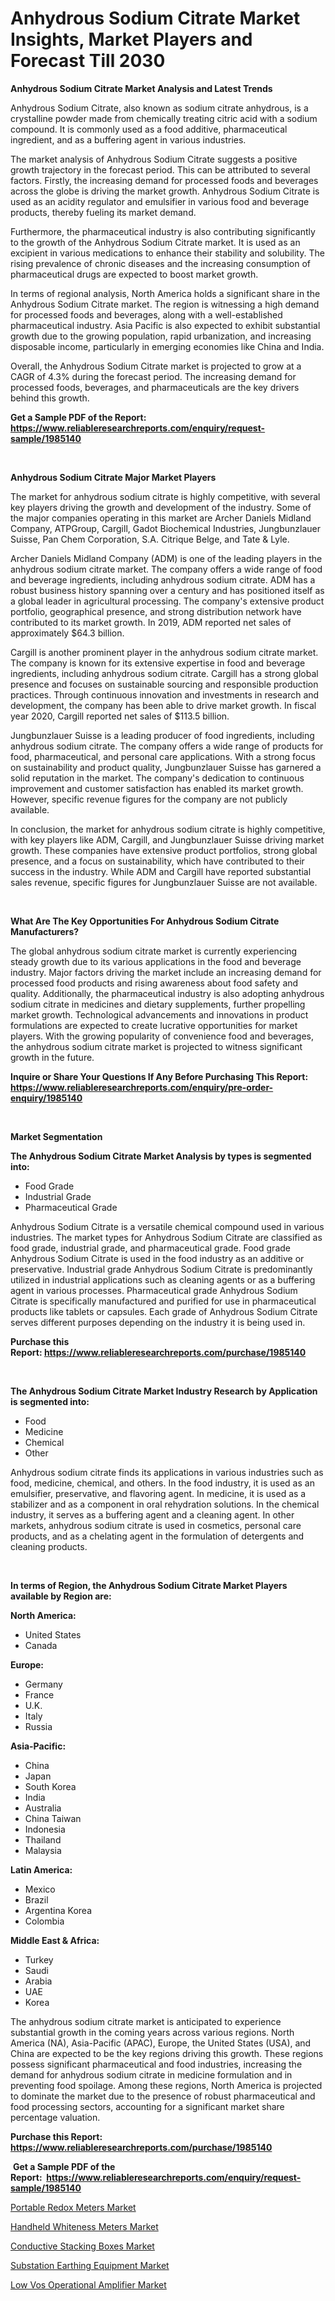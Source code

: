 <p><h1>Anhydrous Sodium Citrate Market Insights, Market Players and Forecast Till 2030</h1></p><p><strong>Anhydrous Sodium Citrate Market Analysis and Latest Trends</strong></p>
<p><p>Anhydrous Sodium Citrate, also known as sodium citrate anhydrous, is a crystalline powder made from chemically treating citric acid with a sodium compound. It is commonly used as a food additive, pharmaceutical ingredient, and as a buffering agent in various industries.</p><p>The market analysis of Anhydrous Sodium Citrate suggests a positive growth trajectory in the forecast period. This can be attributed to several factors. Firstly, the increasing demand for processed foods and beverages across the globe is driving the market growth. Anhydrous Sodium Citrate is used as an acidity regulator and emulsifier in various food and beverage products, thereby fueling its market demand.</p><p>Furthermore, the pharmaceutical industry is also contributing significantly to the growth of the Anhydrous Sodium Citrate market. It is used as an excipient in various medications to enhance their stability and solubility. The rising prevalence of chronic diseases and the increasing consumption of pharmaceutical drugs are expected to boost market growth.</p><p>In terms of regional analysis, North America holds a significant share in the Anhydrous Sodium Citrate market. The region is witnessing a high demand for processed foods and beverages, along with a well-established pharmaceutical industry. Asia Pacific is also expected to exhibit substantial growth due to the growing population, rapid urbanization, and increasing disposable income, particularly in emerging economies like China and India.</p><p>Overall, the Anhydrous Sodium Citrate market is projected to grow at a CAGR of 4.3% during the forecast period. The increasing demand for processed foods, beverages, and pharmaceuticals are the key drivers behind this growth.</p></p>
<p><strong>Get a Sample PDF of the Report:&nbsp; <a href="https://www.reliableresearchreports.com/enquiry/request-sample/1985140">https://www.reliableresearchreports.com/enquiry/request-sample/1985140</a></strong></p>
<p>&nbsp;</p>
<p><strong>Anhydrous Sodium Citrate Major Market Players</strong></p>
<p><p>The market for anhydrous sodium citrate is highly competitive, with several key players driving the growth and development of the industry. Some of the major companies operating in this market are Archer Daniels Midland Company, ATPGroup, Cargill, Gadot Biochemical Industries, Jungbunzlauer Suisse, Pan Chem Corporation, S.A. Citrique Belge, and Tate & Lyle.</p><p>Archer Daniels Midland Company (ADM) is one of the leading players in the anhydrous sodium citrate market. The company offers a wide range of food and beverage ingredients, including anhydrous sodium citrate. ADM has a robust business history spanning over a century and has positioned itself as a global leader in agricultural processing. The company's extensive product portfolio, geographical presence, and strong distribution network have contributed to its market growth. In 2019, ADM reported net sales of approximately $64.3 billion.</p><p>Cargill is another prominent player in the anhydrous sodium citrate market. The company is known for its extensive expertise in food and beverage ingredients, including anhydrous sodium citrate. Cargill has a strong global presence and focuses on sustainable sourcing and responsible production practices. Through continuous innovation and investments in research and development, the company has been able to drive market growth. In fiscal year 2020, Cargill reported net sales of $113.5 billion.</p><p>Jungbunzlauer Suisse is a leading producer of food ingredients, including anhydrous sodium citrate. The company offers a wide range of products for food, pharmaceutical, and personal care applications. With a strong focus on sustainability and product quality, Jungbunzlauer Suisse has garnered a solid reputation in the market. The company's dedication to continuous improvement and customer satisfaction has enabled its market growth. However, specific revenue figures for the company are not publicly available.</p><p>In conclusion, the market for anhydrous sodium citrate is highly competitive, with key players like ADM, Cargill, and Jungbunzlauer Suisse driving market growth. These companies have extensive product portfolios, strong global presence, and a focus on sustainability, which have contributed to their success in the industry. While ADM and Cargill have reported substantial sales revenue, specific figures for Jungbunzlauer Suisse are not available.</p></p>
<p>&nbsp;</p>
<p><strong>What Are The Key Opportunities For Anhydrous Sodium Citrate Manufacturers?</strong></p>
<p><p>The global anhydrous sodium citrate market is currently experiencing steady growth due to its various applications in the food and beverage industry. Major factors driving the market include an increasing demand for processed food products and rising awareness about food safety and quality. Additionally, the pharmaceutical industry is also adopting anhydrous sodium citrate in medicines and dietary supplements, further propelling market growth. Technological advancements and innovations in product formulations are expected to create lucrative opportunities for market players. With the growing popularity of convenience food and beverages, the anhydrous sodium citrate market is projected to witness significant growth in the future.</p></p>
<p><strong>Inquire or Share Your Questions If Any Before Purchasing This Report: <a href="https://www.reliableresearchreports.com/enquiry/pre-order-enquiry/1985140">https://www.reliableresearchreports.com/enquiry/pre-order-enquiry/1985140</a></strong></p>
<p>&nbsp;</p>
<p><strong>Market Segmentation</strong></p>
<p><strong>The Anhydrous Sodium Citrate Market Analysis by types is segmented into:</strong></p>
<p><ul><li>Food Grade</li><li>Industrial Grade</li><li>Pharmaceutical Grade</li></ul></p>
<p><p>Anhydrous Sodium Citrate is a versatile chemical compound used in various industries. The market types for Anhydrous Sodium Citrate are classified as food grade, industrial grade, and pharmaceutical grade. Food grade Anhydrous Sodium Citrate is used in the food industry as an additive or preservative. Industrial grade Anhydrous Sodium Citrate is predominantly utilized in industrial applications such as cleaning agents or as a buffering agent in various processes. Pharmaceutical grade Anhydrous Sodium Citrate is specifically manufactured and purified for use in pharmaceutical products like tablets or capsules. Each grade of Anhydrous Sodium Citrate serves different purposes depending on the industry it is being used in.</p></p>
<p><strong>Purchase this Report:&nbsp;<a href="https://www.reliableresearchreports.com/purchase/1985140">https://www.reliableresearchreports.com/purchase/1985140</a></strong></p>
<p>&nbsp;</p>
<p><strong>The Anhydrous Sodium Citrate Market Industry Research by Application is segmented into:</strong></p>
<p><ul><li>Food</li><li>Medicine</li><li>Chemical</li><li>Other</li></ul></p>
<p><p>Anhydrous sodium citrate finds its applications in various industries such as food, medicine, chemical, and others. In the food industry, it is used as an emulsifier, preservative, and flavoring agent. In medicine, it is used as a stabilizer and as a component in oral rehydration solutions. In the chemical industry, it serves as a buffering agent and a cleaning agent. In other markets, anhydrous sodium citrate is used in cosmetics, personal care products, and as a chelating agent in the formulation of detergents and cleaning products.</p></p>
<p>&nbsp;</p>
<p><strong>In terms of Region, the Anhydrous Sodium Citrate Market Players available by Region are:</strong></p>
<p>
    <p> <strong> North America: </strong>
        <ul>
            <li>United States</li>
            <li>Canada</li>
        </ul>
        </p> 
    <p> <strong> Europe: </strong>
        <ul>
            <li>Germany</li>
            <li>France</li>
            <li>U.K.</li>
            <li>Italy</li>
            <li>Russia</li>
        </ul>
        </p> 
    <p> <strong> Asia-Pacific: </strong>
        <ul>
            <li>China</li>
            <li>Japan</li>
            <li>South Korea</li>
            <li>India</li>
            <li>Australia</li>
            <li>China Taiwan</li>
            <li>Indonesia</li>
            <li>Thailand</li>
            <li>Malaysia</li>
        </ul>
        </p> 
    <p> <strong> Latin America: </strong>
        <ul>
            <li>Mexico</li>
            <li>Brazil</li>
            <li>Argentina Korea</li>
            <li>Colombia</li>
        </ul>
        </p> 
    <p> <strong> Middle East & Africa: </strong>
        <ul>
            <li>Turkey</li>
            <li>Saudi</li>
            <li>Arabia</li>
            <li>UAE</li>
            <li>Korea</li>
        </ul>
    </p>
    </p>
<p><p>The anhydrous sodium citrate market is anticipated to experience substantial growth in the coming years across various regions. North America (NA), Asia-Pacific (APAC), Europe, the United States (USA), and China are expected to be the key regions driving this growth. These regions possess significant pharmaceutical and food industries, increasing the demand for anhydrous sodium citrate in medicine formulation and in preventing food spoilage. Among these regions, North America is projected to dominate the market due to the presence of robust pharmaceutical and food processing sectors, accounting for a significant market share percentage valuation.</p></p>
<p><strong>Purchase this Report: <a href="https://www.reliableresearchreports.com/purchase/1985140">https://www.reliableresearchreports.com/purchase/1985140</a></strong></p>
<p>&nbsp;<strong>Get a Sample PDF of the Report:&nbsp;&nbsp;<a href="https://www.reliableresearchreports.com/enquiry/request-sample/1985140">https://www.reliableresearchreports.com/enquiry/request-sample/1985140</a></strong></p>
<p><strong></strong></p>
<p><p><a href="https://medium.com/@chazmonahan2023/portable-redox-meters-market-outlook-industry-overview-and-forecast-2023-to-2030-53ddda19e4b5">Portable Redox Meters Market</a></p><p><a href="https://medium.com/@twilabailey2000/handheld-whiteness-meters-market-size-and-market-trends-complete-industry-overview-2023-to-2030-01d9eb9a87e7">Handheld Whiteness Meters Market</a></p><p><a href="https://medium.com/@hollymayert/conductive-stacking-boxes-market-research-report-its-history-and-forecast-2023-to-2030-e35ffbf47c44">Conductive Stacking Boxes Market</a></p><p><a href="https://medium.com/@tyreldooley/substation-earthing-equipment-market-the-key-to-successful-business-strategy-forecast-till-2030-3dcae918c7cc">Substation Earthing Equipment Market</a></p><p><a href="https://medium.com/@jackybrekke/low-vos-operational-amplifier-market-size-and-market-trends-complete-industry-overview-2023-to-821cac7c4d71">Low Vos Operational Amplifier Market</a></p></p>